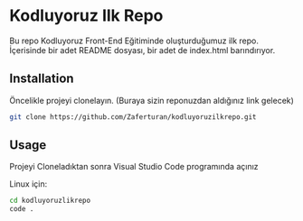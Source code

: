 # Kodluyoruz Ilk Repo

Bu repo Kodluyoruz Front-End Eğitiminde oluşturduğumuz ilk repo. İçerisinde bir adet README dosyası, bir adet de index.html barındırıyor.

## Installation

Öncelikle projeyi clonelayın. (Buraya sizin reponuzdan aldığınız link gelecek)

```bash
git clone https://github.com/Zaferturan/kodluyoruzilkrepo.git
```

## Usage

Projeyi Cloneladıktan sonra Visual Studio Code programında açınız

Linux için:
```bash
cd kodluyoruzlikrepo
code .
```
